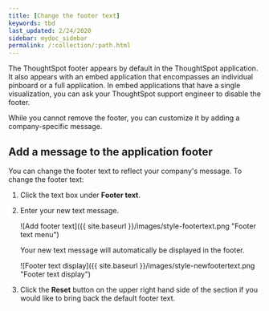 ```yaml
---
title: [Change the footer text]
keywords: tbd
last_updated: 2/24/2020
sidebar: mydoc_sidebar
permalink: /:collection/:path.html
---
```

The ThoughtSpot footer appears by default in the ThoughtSpot application. It
also appears with an embed application that encompasses an individual pinboard
or a full application. In embed applications that have a single
visualization, you can ask your ThoughtSpot support engineer to disable the
footer.

While you cannot remove the footer, you can customize it by adding a
company-specific message.

## Add a message to the application footer

You can change the footer text to reflect your company's message. To change the
footer text:

1. Click the text box under **Footer text**.
2. Enter your new text message.

    ![Add footer text]({{ site.baseurl }}/images/style-footertext.png "Footer text menu")

    Your new text message will automatically be displayed in the footer.

     ![Footer text display]({{ site.baseurl }}/images/style-newfootertext.png "Footer text display")

3. Click the **Reset** button on the upper right hand side of the section if you would like to bring back the default footer text.
